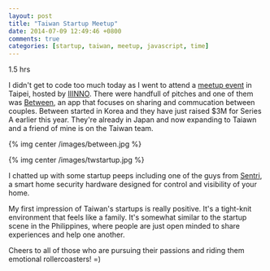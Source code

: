 ```yaml
---
layout: post
title: "Taiwan Startup Meetup"
date: 2014-07-09 12:49:46 +0800
comments: true
categories: [startup, taiwan, meetup, javascript, time]
---
```


1.5 hrs

I didn't get to code too much today as I went to attend a [meetup event][event] in Taipei, hosted by [IIINNO][iiinno]. There were handfull of pitches and one of them was [Between][between], an app that focuses on sharing and commucation between couples. Between started in Korea and they have just raised $3M for Series A earlier this year. They're already in Japan and now expanding to Taiawn and a friend of mine is on the Taiwan team.

{% img center /images/between.jpg %}

<!--more-->

{% img center /images/twstartup.jpg %}


I chatted up with some startup peeps including one of the guys from [Sentri][sentri], a smart home security hardware designed for control and visibility of your home.

My first impression of Taiwan's startups is really positive. It's a tight-knit environment that feels like a family. It's somewhat similar to the startup scene in the Philippines, where people are just open minded to share experiences and help one another.

Cheers to all of those who are pursuing their passions and riding them emotional rollercoasters! =)





[event]: http://www.meetup.com/taiwan-startup/events/192480802/
[iiinno]: http://iiinnolearn.weebly.com/
[between]: http://between.us/en/
[sentri]: http://www.techinasia.com/taiwan-sentri-beasted-kickstarter-campaign-smart-home-internet-of-things-taiwan-startup/